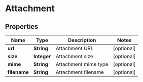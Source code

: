 
# Attachment

## Properties
Name | Type | Description | Notes
------------ | ------------- | ------------- | -------------
**url** | **String** | Attachment URL |  [optional]
**size** | **Integer** | Attachment size |  [optional]
**mime** | **String** | Attachment mime type |  [optional]
**filename** | **String** | Attachment filename |  [optional]



